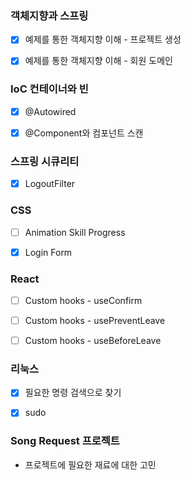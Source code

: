 ### 객체지향과 스프링

- [x] 예제를 통한 객체지향 이해 - 프로젝트 생성
- [x] 예제를 통한 객체지향 이해 - 회원 도메인



### IoC 컨테이너와 빈

- [x] @Autowired
- [x] @Component와 컴포넌트 스캔



### 스프링 시큐리티

- [x] LogoutFilter



### CSS

- [ ] Animation Skill Progress
- [x] Login Form



### React

- [ ] Custom hooks - useConfirm
- [ ] Custom hooks - usePreventLeave
- [ ] Custom hooks - useBeforeLeave



### 리눅스

- [x] 필요한 명령 검색으로 찾기
- [x] sudo



### Song Request 프로젝트

- 프로젝트에 필요한 재료에 대한 고민